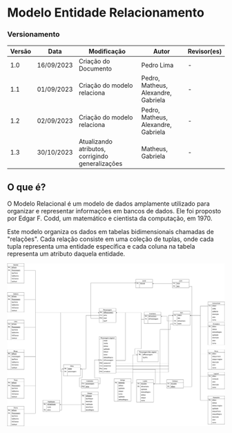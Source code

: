 # Modelo Entidade Relacionamento

### Versionamento

| Versão | Data       | Modificação                 | Autor                               | Revisor(es) |
| ------ | ---------- | --------------------------- | ----------------------------------- | ----------- |
| 1.0    | 16/09/2023 | Criação do Documento        | Pedro Lima                          | -           |
| 1.1    | 01/09/2023 | Criação do modelo relaciona | Pedro, Matheus, Alexandre, Gabriela | -           |
| 1.2    | 02/09/2023 | Criação do modelo relaciona | Pedro, Matheus, Alexandre, Gabriela | -           |
| 1.3    | 30/10/2023 | Atualizando atributos, corrigindo generalizações | Matheus, Gabriela | -           |

## O que é? 

O Modelo Relacional é um modelo de dados amplamente utilizado para organizar e representar informações em bancos de dados. Ele foi proposto por Edgar F. Codd, um matemático e cientista da computação, em 1970.

Este modelo organiza os dados em tabelas bidimensionais chamadas de "relações". Cada relação consiste em uma coleção de tuplas, onde cada tupla representa uma entidade específica e cada coluna na tabela representa um atributo daquela entidade.

![DER v1.3](./assets/MREL.drawio.png)
